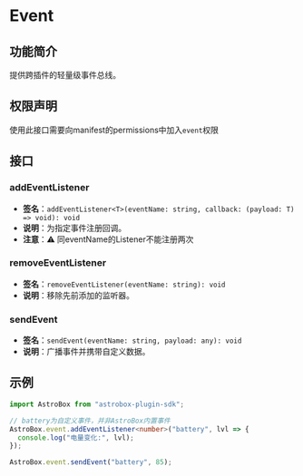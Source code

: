 # Event

## 功能简介
提供跨插件的轻量级事件总线。

## 权限声明
使用此接口需要向manifest的permissions中加入`event`权限

## 接口
### addEventListener
- **签名**：`addEventListener<T>(eventName: string, callback: (payload: T) => void): void`
- **说明**：为指定事件注册回调。
- **注意**：⚠️ 同eventName的Listener不能注册两次

### removeEventListener
- **签名**：`removeEventListener(eventName: string): void`
- **说明**：移除先前添加的监听器。

### sendEvent
- **签名**：`sendEvent(eventName: string, payload: any): void`
- **说明**：广播事件并携带自定义数据。

## 示例
```typescript
import AstroBox from "astrobox-plugin-sdk";

// battery为自定义事件，并非AstroBox内置事件
AstroBox.event.addEventListener<number>("battery", lvl => {
  console.log("电量变化:", lvl);
});

AstroBox.event.sendEvent("battery", 85);
